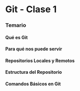 # Git - Clase 1

### Temario


#### Qué es Git


#### Para qué nos puede servir


#### Repositorios Locales y Remotos


#### Estructura del Repositorio


#### Comandos Básicos en Git

